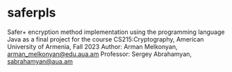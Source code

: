 # saferpls
Safer+ encryption method implementation using the programming language Java as a final project for the course CS215:Cryptography, American University of Armenia, Fall 2023
Author: Arman Melkonyan, arman_melkonyan@edu.aua.am
Professor: Sergey Abrahamyan, sabrahamyan@aua.am
